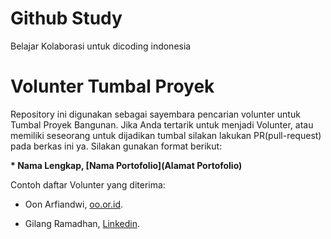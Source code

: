 # Github Study
Belajar Kolaborasi untuk dicoding indonesia

# Volunter Tumbal Proyek

Repository ini digunakan sebagai sayembara pencarian volunter untuk Tumbal Proyek Bangunan. Jika Anda tertarik untuk menjadi Volunter, atau memiliki seseorang untuk dijadikan tumbal silakan lakukan PR(pull-request) pada berkas ini ya. Silakan gunakan format berikut:


**\* Nama Lengkap, [Nama Portofolio](Alamat Portofolio)**


Contoh daftar Volunter yang diterima:

* Oon Arfiandwi, [oo.or.id](https://oo.or.id).

* Gilang Ramadhan, [Linkedin](https://www.linkedin.com/in/gilang-adhan/).
